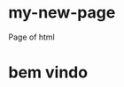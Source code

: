 # my-new-page
Page of html
<!doctype html>

<html>
 <head>
  <title>bmg</title>
 </head>
 <body>
    <h1 collor="blue">bem vindo</h1> 
 </body>

  
</html> 
